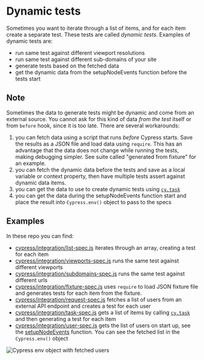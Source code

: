 # Dynamic tests

Sometimes you want to iterate through a list of items, and for each item create a separate test. These tests are called _dynamic tests_. Examples of dynamic tests are:

- run same test against different viewport resolutions
- run same test against different sub-domains of your site
- generate tests based on the fetched data
- get the dynamic data from the setupNodeEvents function before the tests start

## Note

Sometimes the data to generate tests might be dynamic and come from an external source. You cannot ask for this kind of data _from the test_ itself or from `before` hook, since it is too late. There are several workarounds:

1. you can fetch data using a script that runs _before_ Cypress starts. Save the results as a JSON file and load data using `require`. This has an advantage that the data does not change while running the tests, making debugging simpler. See suite called "generated from fixture" for an example.
2. you can fetch the dynamic data before the tests and save as a local variable or context property, then have multiple tests assert against dynamic data items.
3. you can get the data to use to create dynamic tests using [`cy.task`](https://on.cypress.io/task)
4. you can get the data during the setupNodeEvents function start and place the result into `Cypress.env()` object to pass to the specs

## Examples

In these repo you can find:

- [cypress/integration/list-spec.js](cypress/integration/list-spec.js) iterates through an array, creating a test for each item
- [cypress/integration/viewports-spec.js](cypress/integration/viewports-spec.js) runs the same test against different viewports
- [cypress/integration/subdomains-spec.js](cypress/integration/subdomains-spec.js) runs the same test against different urls
- [cypress/integration/fixture-spec.js](cypress/integration/fixture-spec.js) uses `require` to load JSON fixture file and generates tests for each item from the fixture.
- [cypress/integration/request-spec.js](cypress/integration/request-spec.js) fetches a list of users from an external API endpoint and creates a test for each user
- [cypress/integration/task-spec.js](cypress/integration/task-spec.js) gets a list of items by calling [`cy.task`](https://on.cypress.io/task) and then generating a test for each item
- [cypress/integration/user-spec.js](./cypress/integration/user-spec.js) gets the list of users on start up, see the [setupNodeEvents](cypress.config.js) function. You can see the fetched list in the `Cypress.env()` object

![Cypress env object with fetched users](./images/users.png)
